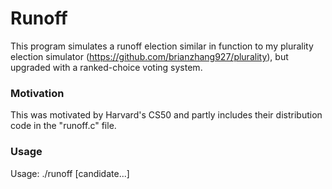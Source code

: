 # Runoff
This program simulates a runoff election similar in function to my plurality election simulator (https://github.com/brianzhang927/plurality), but upgraded with a ranked-choice voting system.

### Motivation
This was motivated by Harvard's CS50 and partly includes their distribution code in the "runoff.c" file.

### Usage
Usage: ./runoff [candidate...]

